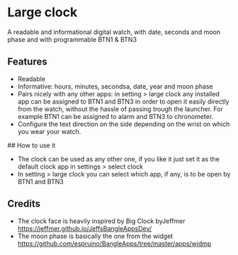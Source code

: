 # Large clock

A readable and informational digital watch, with date, seconds and moon phase and with programmable BTN1 & BTN3

## Features

- Readable
- Informative: hours, minutes, secondsa, date, year and moon phase
- Pairs nicely with any other apps: in setting > large clock any installed app can be assigned to BTN1 and BTN3 in order to open it easily directly from the watch, without the hassle of passing trough the launcher. For example BTN1 can be assigned to alarm and BTN3 to chronometer.
- Configure the text direction on the side depending on the wrist on which you wear your watch.

## How to use it

- The clock can be used as any other one, if you like it just set it as the default clock app in settings > select clock
- In setting > large clock you can select which app, if any, is to be open by BTN1 and BTN3

## Credits

- The clock face is heavily inspired by Big Clock byJeffmer https://jeffmer.github.io/JeffsBangleAppsDev/
- The moon phase is basically the one from the widget https://github.com/espruino/BangleApps/tree/master/apps/widmp

